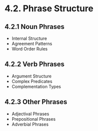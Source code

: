 # 4.2. Phrase Structure

## 4.2.1 Noun Phrases
- Internal Structure
- Agreement Patterns
- Word Order Rules

## 4.2.2 Verb Phrases
- Argument Structure
- Complex Predicates
- Complementation Types

## 4.2.3 Other Phrases
- Adjectival Phrases
- Prepositional Phrases
- Adverbial Phrases


